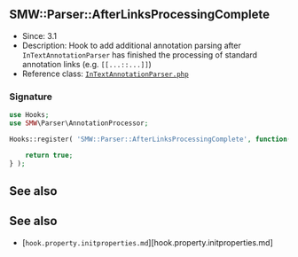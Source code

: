 ## SMW::Parser::AfterLinksProcessingComplete

* Since: 3.1
* Description: Hook to add additional annotation parsing after `InTextAnnotationParser` has finished the processing of standard annotation links (e.g. `[[...::...]]`)
* Reference class: [`InTextAnnotationParser.php`][InTextAnnotationParser.php]

### Signature

```php
use Hooks;
use SMW\Parser\AnnotationProcessor;

Hooks::register( 'SMW::Parser::AfterLinksProcessingComplete', function( &$text, AnnotationProcessor $annotationProcessor ) {

	return true;
} );
```
## See also

## See also

- [`hook.property.initproperties.md`][hook.property.initproperties.md]

[PropertyRegistry.php]:https://github.com/SemanticMediaWiki/SemanticMediaWiki/blob/master/src/PropertyRegistry.php
[hook.parser.afterlinksprocessingcomplete.md]:https://github.com/SemanticMediaWiki/SemanticMediaWiki/blob/master/docs/examples/hook.parser.afterlinksprocessingcomplete.md

[InTextAnnotationParser.php]:https://github.com/SemanticMediaWiki/SemanticMediaWiki/blob/master/src/Parser/InTextAnnotationParser.php